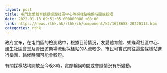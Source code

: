 ```yaml
---
layout: post
title: 屯門友愛體育館蝴蝶灣社區中心等採樣點輪候時間或較短
date: 2022-01-13 09:51:05.000000000 +08:00
link: https://news.rthk.hk/rthk/ch/component/k2/1628658-20220113.htm
categories: rthk
---
```


政府宣布，在屯門區的檢測點中，根據目前情況，友愛體育館、蝴蝶灣社區中心、建生社區會堂及青田遊樂場流動採樣站的人流較少，市民可嘗試前往這些採樣站進行檢測，輪候時間可能會較短。

有關採樣站均開放至今晚8時，實際輪候時間或會隨情況有所變動。

